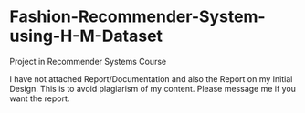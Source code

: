 # Fashion-Recommender-System-using-H-M-Dataset
Project in Recommender Systems Course

I have not attached Report/Documentation and also the Report on my Initial Design.
This is to avoid plagiarism of my content.
Please message me if you want the report.
